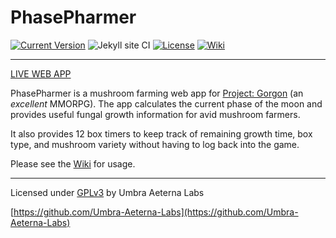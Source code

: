 # PhasePharmer

[![Current Version](https://img.shields.io/badge/dynamic/json?color=https://img.shields.io/badge/-brightgreen-brightgreen&label=version&prefix=v&query=$.version&url=https://raw.githubusercontent.com/Umbra-Aeterna-Labs/PhasePharmer/master/package.json)](https://github.com/Umbra-Aeterna-Labs/PhasePharmer/releases/latest)
![Jekyll site CI](https://github.com/Umbra-Aeterna-Labs/phasepharmer/workflows/Jekyll%20site%20CI/badge.svg?branch=master)
[![License](https://img.shields.io/badge/license-GNU_GPLv3-blue.svg)](https://github.com/Umbra-Aeterna-Labs/PhasePharmer/blob/master/LICENSE)
[![Wiki](https://img.shields.io/badge/visit-wiki-blueviolet.svg)](https://github.com/Umbra-Aeterna-Labs/PhasePharmer/wiki)

---

[LIVE WEB APP](https://umbra-aeterna-labs.github.io/phasepharmer)

PhasePharmer is a mushroom farming web app for 
[Project: Gorgon](https://projectgorgon.com) (an *excellent* MMORPG). 
The app calculates the current phase of the moon and provides useful 
fungal growth information for avid mushroom farmers.

It also provides 12 box timers to keep track of remaining growth time,
box type, and mushroom variety without having to log back into the game.

Please see the [Wiki](https://github.com/Umbra-Aeterna-Labs/PhasePharmer/wiki) for usage.

---

Licensed under [GPLv3](https://choosealicense.com/licenses/gpl-3.0) by Umbra Aeterna Labs

[https://github.com/Umbra-Aeterna-Labs](https://github.com/Umbra-Aeterna-Labs)

